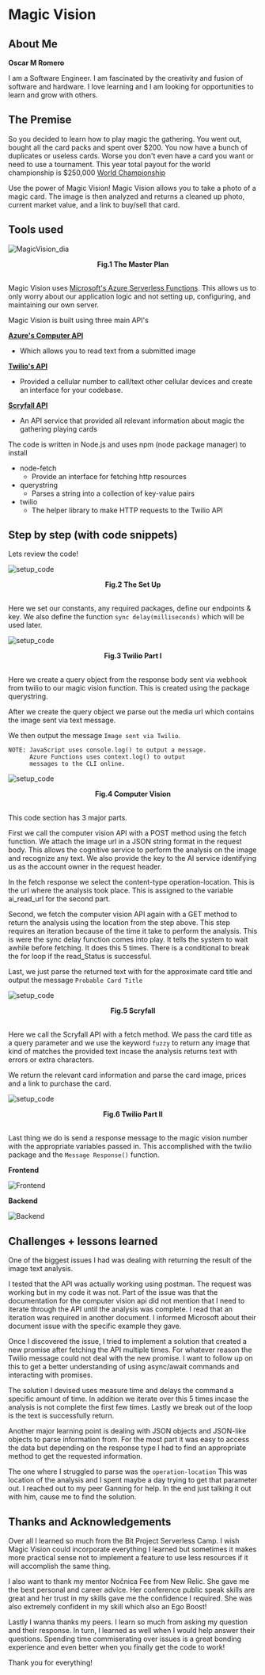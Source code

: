 # Magic Vision

## About Me
**Oscar M Romero**

I am a Software Engineer. I am fascinated by the creativity and fusion of software and hardware. I love learning and I am looking for opportunities to learn and grow with others.


## The Premise

So you decided to learn how to play magic the gathering. You went out, bought all the card packs and spent over $200. You now have a bunch of duplicates or useless cards. Worse you don't even have a card you want or need to use a tournament. This year total payout for the world championship is $250,000 [World Championship](https://magic.gg/news/magic-world-championship-xxvii-prize-payouts-and-appearance-fees)

Use the power of Magic Vision! Magic Vision allows you to take a photo of a magic card. The image is then analyzed and returns a cleaned up photo, current market value, and a link to buy/sell that card.

## Tools used

![MagicVision_dia](/project/images/MagicVision.png)<figcaption align = "center"><b>Fig.1 The Master Plan</b></figcaption><br>

Magic Vision uses [Microsoft's Azure Serverless Functions](https://docs.microsoft.com/en-us/azure/azure-functions/).
This allows us to only worry about our application logic and not setting up, configuring, and maintaining our own server.

Magic Vision is built using three main API's

**[Azure's Computer API](https://docs.microsoft.com/en-us/azure/cognitive-services/computer-vision/overview-ocr)**
- Which allows you to read text from a submitted image

**[Twilio's API](https://www.twilio.com/docs/usage/api)**
- Provided a cellular number to call/text other cellular devices and create an interface for your codebase.

**[Scryfall API](https://scryfall.com/docs/api)**
- An API service that provided all relevant information about magic the gathering playing cards

The code is written in Node.js and uses npm (node package manager) to install
- node-fetch
  - Provide an interface for fetching http resources
- querystring
  - Parses a string into a collection of key-value pairs
- twilio
  - The helper library to make HTTP requests to the Twilio API

## Step by step (with code snippets)
Lets review the code!

![setup_code](/project/images/carbon1.png)
<figcaption align = "center"><b>Fig.2 The Set Up</b></figcaption><br>

Here we set our constants, any required packages, define our endpoints & key. We also define the function `sync delay(milliseconds)` which will be used later.

![setup_code](/project/images/carbon2.png)
<figcaption align = "center"><b>Fig.3 Twilio Part I</b></figcaption><br>

Here we create a query object from the response body sent via webhook from twilio to our magic vision function. This is created using the package querystring.

After we create the query object we parse out the media url which contains the image sent via text message.

We then output the message `Image sent via Twilio`.

    NOTE: JavaScript uses console.log() to output a message.
          Azure Functions uses context.log() to output
          messages to the CLI online.

![setup_code](/project/images/carbon3.png)
<figcaption align = "center"><b>Fig.4 Computer Vision</b></figcaption><br>

This code section has 3 major parts.

First we call the computer vision API with a POST method using the fetch function. We attach the image url in a JSON string format in the request body. This allows the cognitive service to perform the analysis on the image and recognize any text. We also provide the key to the AI service identifying us as the account owner in the request header.

In the fetch response we select the content-type operation-location. This is the url where the analysis took place. This is assigned to the variable ai_read_url for the second part.

Second, we fetch the computer vision API again with a GET method to return the analysis using the location from the step above. This step requires an iteration because of the time it take to perform the analysis. This is were the sync delay function comes into play. It tells the system to wait awhile before fetching. It does this 5 times. There is a conditional to break the for loop if the read_Status is successful.

Last, we just parse the returned text with for the approximate card title and output the message `Probable Card Title`

![setup_code](/project/images/carbon4.png)
<figcaption align = "center"><b>Fig.5 Scryfall</b></figcaption><br>

Here we call the Scryfall API with a fetch method. We pass the card title as a query parameter and we use the keyword `fuzzy` to return any image that kind of matches the provided text incase the analysis returns text with errors or extra characters.

We return the relevant card information and parse the card image, prices and a link to purchase the card.

![setup_code](/project/images/carbon5.png)
<figcaption align = "center"><b>Fig.6 Twilio Part II</b></figcaption><br>

Last thing we do is send a response message to the magic vision number with the appropriate variables passed in. This accomplished with the twilio package and the `Message Response()` function.

**Frontend**

![Frontend](https://www.youtube.com/watch?v=Zrq0fxZiT0g&t=1s)

**Backend**

![Backend](https://www.youtube.com/watch?v=LvKEBEadM4w)

## Challenges + lessons learned

One of the biggest issues I had was dealing with returning the result of the image text analysis.

I tested that the API was actually working using postman. The request was working but in my code it was not. Part of the issue was that the documentation for the computer vision api did not mention that I need to iterate through the API until the analysis was complete. I read that an iteration was required in another document. I informed Microsoft about their document issue with the specific example they gave.

Once I discovered the issue, I tried to implement a solution that created a new promise after fetching the API multiple times. For whatever reason the Twilio message could not deal with the new promise. I want to follow up on this to get a better understanding of using async/await commands and interacting with promises.

The solution I devised uses measure time and delays the command a specific amount of time. In addition we iterate over this 5 times incase the analysis is not complete the first few times. Lastly we break out of the loop is the text is successfully return.

Another major learning point is dealing with JSON objects and JSON-like objects to parse information from. For the most part it was easy to access the data but depending on the response type I had to find an appropriate method to get the requested information.

The one where I struggled to parse was the `operation-location` This was location of the analysis and I spent maybe a day trying to get that parameter out. I reached out to my peer Ganning for help. In the end just talking it out with him, cause me to find the solution.

## Thanks and Acknowledgements

Over all I learned so much from the Bit Project Serverless Camp. I wish Magic Vision could incorporate everything I learned but sometimes it makes more practical sense not to implement a feature to use less resources if it will accomplish the same thing.

I also want to thank my mentor Nočnica Fee from New Relic. She gave me the best personal and career advice. Her conference public speak skills are great and her trust in my skills gave me the confidence I required. She was also extremely confident in my skill which also an Ego Boost!

Lastly I wanna thanks my peers. I learn so much from asking my question and their response. In turn, I learned as well when I would help answer their questions. Spending time commiserating over issues is a great bonding experience and even better when you finally get the code to work!

Thank you for everything!
